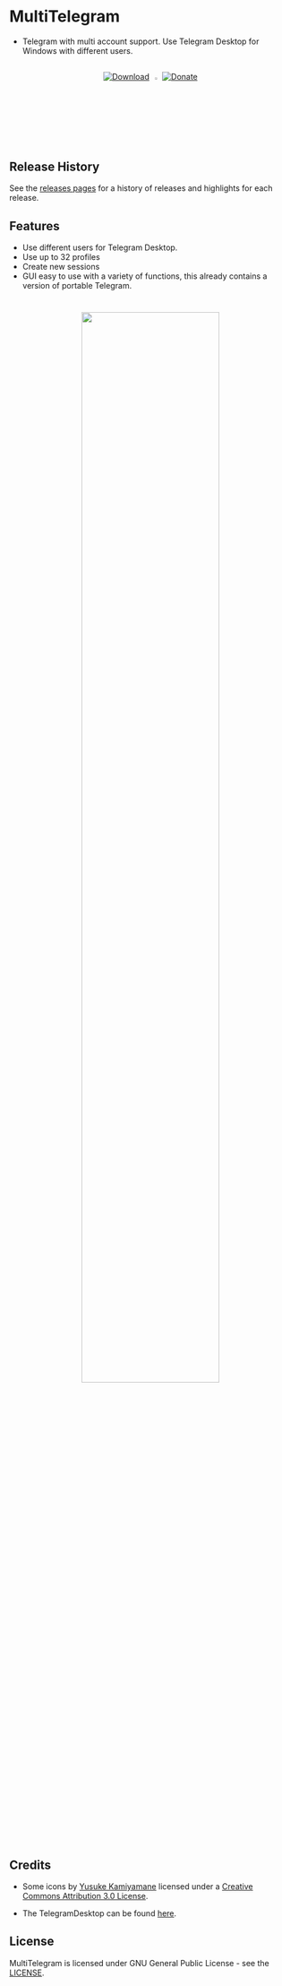 # MultiTelegram
* Telegram with multi account support. Use Telegram Desktop for Windows with different users.
##
<p align="center">
<a href="https://github.com/TiVP/MultiTelegram/releases/latest"><img alt="Download" src="https://i.imgur.com/Uf73QMd.png"></a>
<img height="auto" width="3%" src="https://encrypted-tbn0.gstatic.com/images?q=tbn:ANd9GcQin1SJa4g7g2SqNDy3JF5BQSbQNyHR5_1WMqPE06GdaXbMBuJG">
<a href="https://www.paypal.me/tivp"><img alt="Donate" src="https://i.imgur.com/WAn4bbI.png"></a>
	
## Release History

See the [releases pages](https://github.com/TiVP/MultiTelegram/releases) for a history of releases and highlights for each release.

## Features

* Use different users for Telegram Desktop.
 * Use up to 32 profiles
 * Create new sessions
* GUI easy to use with a variety of functions, this already contains a version of portable Telegram.

<h1 align="center">
<sub>
<img  src="https://i.imgur.com/BnljAYJ.png"
      height="auto"
      width="70%">
</h1>
	
## Credits

* Some icons by [Yusuke Kamiyamane](http://p.yusukekamiyamane.com) licensed under a [Creative Commons Attribution 3.0 License](https://creativecommons.org/licenses/by/3.0).

* The TelegramDesktop can be found [here](https://github.com/telegramdesktop/tdesktop).

## License

MultiTelegram is licensed under GNU General Public License - see the [LICENSE](https://github.com/TiVP/MultiTelegram/blob/master/LICENSE).
        

